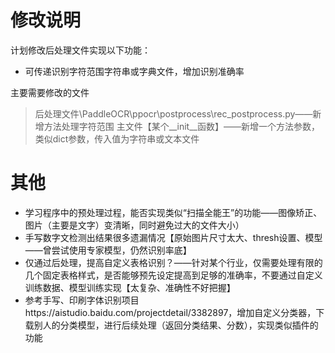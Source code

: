 # 修改说明

计划修改后处理文件实现以下功能：

+ 可传递识别字符范围字符串或字典文件，增加识别准确率

主要需要修改的文件

> 后处理文件\PaddleOCR\ppocr\postprocess\rec_postprocess.py——新增方法处理字符范围
> 主文件【某个__init__函数】——新增一个方法参数，类似dict参数，传入值为字符串或文本文件

# 其他

+ 学习程序中的预处理过程，能否实现类似“扫描全能王”的功能——图像矫正、图片（主要是文字）变清晰，同时避免过大的文件大小）
+ 手写数字文检测出结果很多遗漏情况【原始图片尺寸太大、thresh设置、模型——曾尝试使用专家模型，仍然识别率底】
+ 仅通过后处理，提高自定义表格识别？——针对某个行业，仅需要处理有限的几个固定表格样式，是否能够预先设定提高到足够的准确率，不要通过自定义训练数据、模型训练实现【太复杂、准确性不好把握】
+ 参考手写、印刷字体识别项目https://aistudio.baidu.com/projectdetail/3382897，增加自定义分类器，下载别人的分类模型，进行后续处理（返回分类结果、分数），实现类似插件的功能
